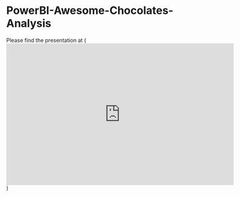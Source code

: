 # PowerBI-Awesome-Chocolates-Analysis

Please find the presentation at (<iframe title="Awesome Chocolates Analysis" width="600" height="373.5" src="https://app.powerbi.com/view?r=eyJrIjoiZDQ2ODg0OGItZmE4My00NWJkLWExMjAtNTA0OWNiNTExNGQzIiwidCI6IjUwYWY1MWI4LWVmZjItNDIxYi04NDI1LWQ5NWQ0OGQyOWM1ZSJ9" frameborder="0" allowFullScreen="true"></iframe>)
